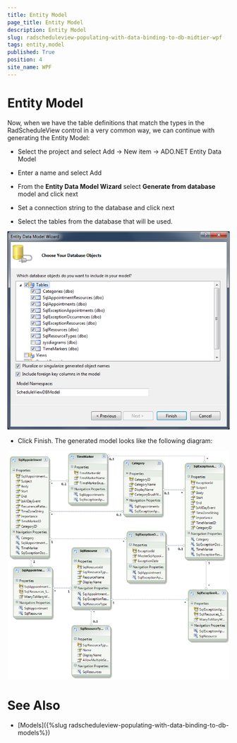 ```yaml
---
title: Entity Model
page_title: Entity Model
description: Entity Model
slug: radscheduleview-populating-with-data-binding-to-db-midtier-wpf
tags: entity,model
published: True
position: 4
site_name: WPF
---
```


# Entity Model

Now, when we have the table definitions that match the types in the RadScheduleView control in a very common way, we can continue with generating the Entity Model:

* Select the project and select Add -> New item -> ADO.NET Entity Data Model

* Enter a name and select Add

* From the __Entity Data Model Wizard__ select __Generate from database__ model and click next

* Set a connection string to the database and click next

* Select the tables from the database that will be used.

![radscheduleview populating with data Entity Data Model Wizard](images/radscheduleview_populating_with_data_EntityDataModelWizard.png)

* Click Finish. The generated model looks like the following diagram:

![radscheduleview populating with data EFModel](images/radscheduleview_populating_with_data_EFModel.png)

# See Also

 * [Models]({%slug radscheduleview-populating-with-data-binding-to-db-models%})
